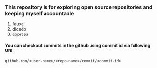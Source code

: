 ### This repository is for exploring open source repositories and keeping myself accountable

1. fauxgl
2. dicedb 
3. express

#### You can checkout commits in the github using commit id via following URI: 
`github.com/<user-name>/<repo-name>/commit/<commit-id>`